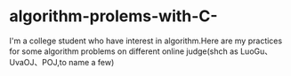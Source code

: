 # algorithm-prolems-with-C-
I'm a college student who have interest in algorithm.Here are my practices for some algorithm problems on different online judge(shch as LuoGu、UvaOJ、POJ,to name a few)
